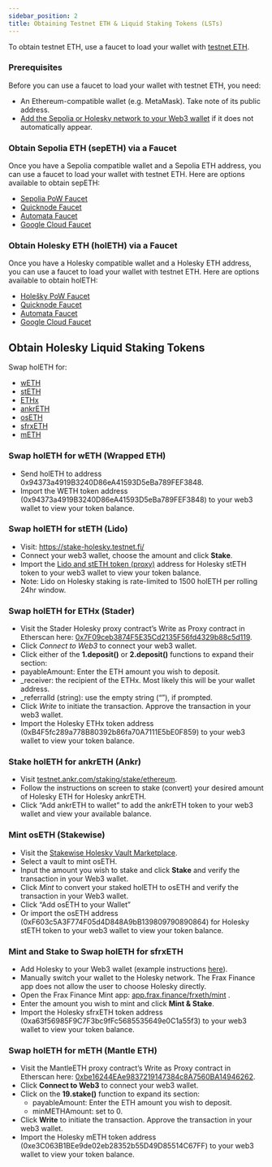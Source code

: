```yaml
---
sidebar_position: 2
title: Obtaining Testnet ETH & Liquid Staking Tokens (LSTs)
---
```


To obtain testnet ETH, use a faucet to load your wallet with [testnet ETH](https://ethereum.org/en/developers/docs/networks/#ethereum-testnets).

### Prerequisites 

Before you can use a faucet to load your wallet with testnet ETH, you need:

- An Ethereum-compatible wallet (e.g. MetaMask). Take note of its public address.
- [Add the Sepolia or Holesky network to your Web3 wallet](https://support.metamask.io/more-web3/learn/eth-on-testnets/) if it does not automatically appear.

### Obtain Sepolia ETH (sepETH) via a Faucet

Once you have a Sepolia compatible wallet and a Sepolia ETH address, you can use a faucet to load your wallet with testnet ETH. Here are options available to obtain sepETH:
- [Sepolia PoW Faucet](https://sepolia-faucet.pk910.de/)
- [Quicknode Faucet](https://faucet.quicknode.com/ethereum/sepolia)
- [Automata Faucet](https://www.sepoliafaucet.io/)
- [Google Cloud Faucet](https://cloud.google.com/application/web3/faucet/ethereum/sepolia)

### Obtain Holesky ETH (holETH) via a Faucet

Once you have a Holesky compatible wallet and a Holesky ETH address, you can use a faucet to load your wallet with testnet ETH. Here are options available to obtain holETH:
- [Holešky PoW Faucet](https://holesky-faucet.pk910.de)
- [Quicknode Faucet](https://faucet.quicknode.com/ethereum/holesky)
- [Automata Faucet](https://www.holeskyfaucet.io/)
- [Google Cloud Faucet](https://cloud.google.com/application/web3/faucet/ethereum/holesky)

## Obtain Holesky Liquid Staking Tokens

Swap holETH for:

* [wETH](#swap-holeth-for-weth-wrapped-eth)
* [stETH](#swap-holeth-for-steth-lido)
* [ETHx](#swap-holeth-for-ethx-stader)
* [ankrETH](#stake-holeth-for-ankreth-ankr)
* [osETH](#mint-oseth-stakewise)
* [sfrxETH](#mint-and-stake-to-swap-holeth-for-sfrxeth)
* [mETH](#swap-holeth-for-meth-mantle-eth)

### Swap holETH for wETH (Wrapped ETH)
- Send holETH to address 0x94373a4919B3240D86eA41593D5eBa789FEF3848.
- Import the WETH token address (0x94373a4919B3240D86eA41593D5eBa789FEF3848) to your web3 wallet to view your token balance.

### Swap holETH for stETH (Lido)
- Visit: https://stake-holesky.testnet.fi/
- Connect your web3 wallet, choose the amount and click **Stake**.
- Import the [Lido and stETH token (proxy)](https://docs.lido.fi/deployed-contracts/holesky/) address for Holesky stETH token to your web3 wallet to view your token balance.
- Note: Lido on Holesky staking is rate-limited to 1500 holETH per rolling 24hr window.

### Swap holETH for ETHx (Stader)
- Visit the Stader Holesky proxy contract’s Write as Proxy contract in Etherscan here: [0x7F09ceb3874F5E35Cd2135F56fd4329b88c5d119](https://holesky.etherscan.io/address/0x7F09ceb3874F5E35Cd2135F56fd4329b88c5d119#writeProxyContract).
- Click *Connect to Web3* to connect your web3 wallet.
- Click either of the **1.deposit()** or **2.deposit()** functions to expand their section:
- payableAmount: Enter the ETH amount you wish to deposit.
- _receiver: the recipient of the ETHx. Most likely this will be your wallet address.
- _referralId (string): use the empty string (“”), if prompted.
- Click *Write* to initiate the transaction. Approve the transaction in your web3 wallet.
- Import the Holesky ETHx token address (0xB4F5fc289a778B80392b86fa70A7111E5bE0F859) to your web3 wallet to view your token balance.

### Stake holETH for ankrETH (Ankr)
- Visit [testnet.ankr.com/staking/stake/ethereum](https://testnet.ankr.com/staking/stake/ethereum/).
- Follow the instructions on screen to stake (convert) your desired amount of Holesky ETH for Holesky ankrETH.
- Click “Add ankrETH to wallet” to add the ankrETH token to your web3 wallet and view your available balance.

### Mint osETH (Stakewise)
- Visit the [Stakewise Holesky Vault Marketplace](https://app.stakewise.io/vaults?networkId=holesky).
- Select a vault to mint osETH.
- Input the amount you wish to stake and click **Stake** and verify the transaction in your Web3 wallet.
- Click *Mint* to convert your staked holETH to osETH and verify the transaction in your Web3 wallet.
- Click “Add osETH to your Wallet” 
- Or import the osETH address (0xF603c5A3F774F05d4D848A9bB139809790890864) for Holesky stETH token to your web3 wallet to view your token balance.

### Mint and Stake to Swap holETH for sfrxETH
- Add Holesky to your Web3 wallet (example instructions [here](https://www.coingecko.com/learn/holesky-testnet-eth#add-the-holesky-testnet-to-metamask)).
- Manually switch your wallet to the Holesky network. The Frax Finance app does not allow the user to choose Holesky directly. 
- Open the Frax Finance Mint app: [app.frax.finance/frxeth/mint](https://app.frax.finance/frxeth/mint) .
- Enter the amount you wish to mint and click **Mint & Stake**.
- Import the Holesky sfrxETH token address (0xa63f56985F9C7F3bc9fFc5685535649e0C1a55f3) to your web3 wallet to view your token balance.

### Swap holETH for mETH (Mantle ETH)

- Visit the MantleETH proxy contract’s Write as Proxy contract in Etherscan here: [0xbe16244EAe9837219147384c8A7560BA14946262](https://holesky.etherscan.io/address/0xbe16244EAe9837219147384c8A7560BA14946262#writeProxyContract).
- Click **Connect to Web3** to connect your web3 wallet.
- Click on the **19.stake()** function to expand its section:
	- payableAmount: Enter the ETH amount you wish to deposit.
	- minMETHAmount: set to 0.
- Click **Write** to initiate the transaction. Approve the transaction in your web3 wallet.
- Import the Holesky mETH token address (0xe3C063B1BEe9de02eb28352b55D49D85514C67FF) to your web3 wallet to view your token balance.
